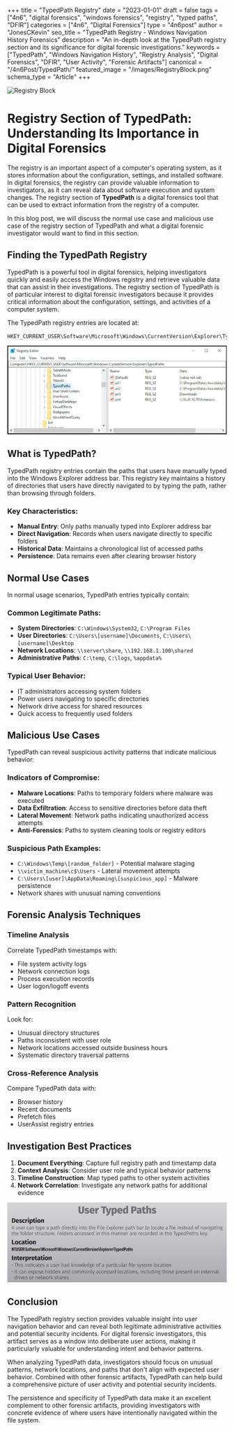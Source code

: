 +++
title = "TypedPath Registry"
date = "2023-01-01"
draft = false
tags = ["4n6", "digital forensics", "windows forensics", "registry", "typed paths", "DFIR"]
categories = ["4n6", "Digital Forensics"]
type = "4n6post"
author = "JonesCKevin"
seo_title = "TypedPath Registry - Windows Navigation History Forensics"
description = "An in-depth look at the TypedPath registry section and its significance for digital forensic investigations."
keywords = ["TypedPath", "Windows Navigation History", "Registry Analysis", "Digital Forensics", "DFIR", "User Activity", "Forensic Artifacts"]
canonical = "/4n6Post/TypedPath/"
featured_image = "/images/RegistryBlock.png"
schema_type = "Article"
+++

![Registry Block](../TypedPath/images/RegistryBlock.png)

# Registry Section of TypedPath: Understanding Its Importance in Digital Forensics

The registry is an important aspect of a computer's operating system, as it stores information about the configuration, settings, and installed software. In digital forensics, the registry can provide valuable information to investigators, as it can reveal data about software execution and system changes. The registry section of **TypedPath** is a digital forensics tool that can be used to extract information from the registry of a computer.

In this blog post, we will discuss the normal use case and malicious use case of the registry section of TypedPath and what a digital forensic investigator would want to find in this section.

## Finding the TypedPath Registry

TypedPath is a powerful tool in digital forensics, helping investigators quickly and easily access the Windows registry and retrieve valuable data that can assist in their investigations. The registry section of TypedPath is of particular interest to digital forensic investigators because it provides critical information about the configuration, settings, and activities of a computer system.

The TypedPath registry entries are located at:

```
HKEY_CURRENT_USER\Software\Microsoft\Windows\CurrentVersion\Explorer\TypedPaths
```

![TypedPath Registry Location](../TypedPath/images/TypedPath-Reg1.PNG)

## What is TypedPath?

TypedPath registry entries contain the paths that users have manually typed into the Windows Explorer address bar. This registry key maintains a history of directories that users have directly navigated to by typing the path, rather than browsing through folders.

### Key Characteristics:
- **Manual Entry**: Only paths manually typed into Explorer address bar
- **Direct Navigation**: Records when users navigate directly to specific folders
- **Historical Data**: Maintains a chronological list of accessed paths
- **Persistence**: Data remains even after clearing browser history

## Normal Use Cases

In normal usage scenarios, TypedPath entries typically contain:

### Common Legitimate Paths:
- **System Directories**: `C:\Windows\System32`, `C:\Program Files`
- **User Directories**: `C:\Users\[username]\Documents`, `C:\Users\[username]\Desktop`
- **Network Locations**: `\\server\share`, `\\192.168.1.100\shared`
- **Administrative Paths**: `C:\temp`, `C:\logs`, `%appdata%`

### Typical User Behavior:
- IT administrators accessing system folders
- Power users navigating to specific directories
- Network drive access for shared resources
- Quick access to frequently used folders

## Malicious Use Cases

TypedPath can reveal suspicious activity patterns that indicate malicious behavior:

### Indicators of Compromise:
- **Malware Locations**: Paths to temporary folders where malware was executed
- **Data Exfiltration**: Access to sensitive directories before data theft
- **Lateral Movement**: Network paths indicating unauthorized access attempts
- **Anti-Forensics**: Paths to system cleaning tools or registry editors

### Suspicious Path Examples:
- `C:\Windows\Temp\[random_folder]` - Potential malware staging
- `\\victim_machine\c$\Users` - Lateral movement attempts
- `C:\Users\[user]\AppData\Roaming\[suspicious_app]` - Malware persistence
- Network shares with unusual naming conventions

## Forensic Analysis Techniques

### Timeline Analysis
Correlate TypedPath timestamps with:
- File system activity logs
- Network connection logs
- Process execution records
- User logon/logoff events

### Pattern Recognition
Look for:
- Unusual directory structures
- Paths inconsistent with user role
- Network locations accessed outside business hours
- Systematic directory traversal patterns

### Cross-Reference Analysis
Compare TypedPath data with:
- Browser history
- Recent documents
- Prefetch files
- UserAssist registry entries

## Investigation Best Practices

1. **Document Everything**: Capture full registry path and timestamp data
2. **Context Analysis**: Consider user role and typical behavior patterns
3. **Timeline Construction**: Map typed paths to other system activities
4. **Network Correlation**: Investigate any network paths for additional evidence

![SANS TypedPath Reference](../TypedPath/images/TypedPath-Poster.PNG)

## Conclusion

The TypedPath registry section provides valuable insight into user navigation behavior and can reveal both legitimate administrative activities and potential security incidents. For digital forensic investigators, this artifact serves as a window into deliberate user actions, making it particularly valuable for understanding intent and behavior patterns.

When analyzing TypedPath data, investigators should focus on unusual patterns, network locations, and paths that don't align with expected user behavior. Combined with other forensic artifacts, TypedPath can help build a comprehensive picture of user activity and potential security incidents.

The persistence and specificity of TypedPath data make it an excellent complement to other forensic artifacts, providing investigators with concrete evidence of where users have intentionally navigated within the file system.